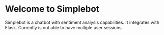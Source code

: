 # Welcome to Simplebot

Simplebot is a chatbot with sentiment analysis capabilities. It integrates with Flask. Currently is not able to have multiple user sessions.
